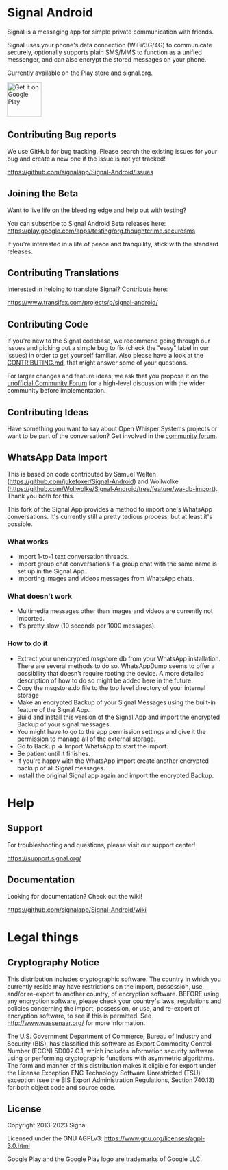 # Signal Android 

Signal is a messaging app for simple private communication with friends.

Signal uses your phone's data connection (WiFi/3G/4G) to communicate securely, optionally supports plain SMS/MMS to function as a unified messenger, and can also encrypt the stored messages on your phone.

Currently available on the Play store and [signal.org](https://signal.org/android/apk/).

<a href='https://play.google.com/store/apps/details?id=org.thoughtcrime.securesms&pcampaignid=MKT-Other-global-all-co-prtnr-py-PartBadge-Mar2515-1'><img alt='Get it on Google Play' src='https://play.google.com/intl/en_us/badges/images/generic/en_badge_web_generic.png' height='80px'/></a>

## Contributing Bug reports
We use GitHub for bug tracking. Please search the existing issues for your bug and create a new one if the issue is not yet tracked!

https://github.com/signalapp/Signal-Android/issues

## Joining the Beta
Want to live life on the bleeding edge and help out with testing?

You can subscribe to Signal Android Beta releases here:
https://play.google.com/apps/testing/org.thoughtcrime.securesms
 
If you're interested in a life of peace and tranquility, stick with the standard releases.

## Contributing Translations
Interested in helping to translate Signal? Contribute here:

https://www.transifex.com/projects/p/signal-android/

## Contributing Code

If you're new to the Signal codebase, we recommend going through our issues and picking out a simple bug to fix (check the "easy" label in our issues) in order to get yourself familiar. Also please have a look at the [CONTRIBUTING.md](https://github.com/signalapp/Signal-Android/blob/main/CONTRIBUTING.md), that might answer some of your questions.

For larger changes and feature ideas, we ask that you propose it on the [unofficial Community Forum](https://community.signalusers.org) for a high-level discussion with the wider community before implementation.

## Contributing Ideas
Have something you want to say about Open Whisper Systems projects or want to be part of the conversation? Get involved in the [community forum](https://community.signalusers.org).

## WhatsApp Data Import

This is based on code contributed by Samuel Welten (https://github.com/jukefoxer/Signal-Android) and Wollwolke 
(https://github.com/Wollwolke/Signal-Android/tree/feature/wa-db-import). Thank you both for this.

This fork of the Signal App provides a method to import one's WhatsApp conversations. It's currently still a pretty tedious process, but at least it's possible.

### What works

* Import 1-to-1 text conversation threads.
* Import group chat conversations if a group chat with the same name is set up in the Signal App.
* Importing images and videos messages from WhatsApp chats.

### What doesn't work

* Multimedia messages other than images and videos are currently not imported.
* It's pretty slow (10 seconds per 1000 messages).

### How to do it

* Extract your unencrypted msgstore.db from your WhatsApp installation. There are several methods to do so. WhatsAppDump seems to offer a possibility that doesn't require rooting the device. A more detailed description of how to do so might be added here in the future.
* Copy the msgstore.db file to the top level directory of your internal storage
* Make an encrypted Backup of your Signal Messages using the built-in feature of the Signal App.
* Build and install this version of the Signal App and import the encrypted Backup of your signal messages.
* You might have to go to the app permission settings and give it the permission to manage all of the external storage.
* Go to Backup => Import WhatsApp to start the import.
* Be patient until it finishes.
* If you're happy with the WhatsApp import create another encrypted backup of all Signal messages.
* Install the original Signal app again and import the encrypted Backup.

Help
====
## Support
For troubleshooting and questions, please visit our support center!

https://support.signal.org/

## Documentation
Looking for documentation? Check out the wiki!

https://github.com/signalapp/Signal-Android/wiki

# Legal things
## Cryptography Notice

This distribution includes cryptographic software. The country in which you currently reside may have restrictions on the import, possession, use, and/or re-export to another country, of encryption software.
BEFORE using any encryption software, please check your country's laws, regulations and policies concerning the import, possession, or use, and re-export of encryption software, to see if this is permitted.
See <http://www.wassenaar.org/> for more information.

The U.S. Government Department of Commerce, Bureau of Industry and Security (BIS), has classified this software as Export Commodity Control Number (ECCN) 5D002.C.1, which includes information security software using or performing cryptographic functions with asymmetric algorithms.
The form and manner of this distribution makes it eligible for export under the License Exception ENC Technology Software Unrestricted (TSU) exception (see the BIS Export Administration Regulations, Section 740.13) for both object code and source code.

## License

Copyright 2013-2023 Signal

Licensed under the GNU AGPLv3: https://www.gnu.org/licenses/agpl-3.0.html

Google Play and the Google Play logo are trademarks of Google LLC.
